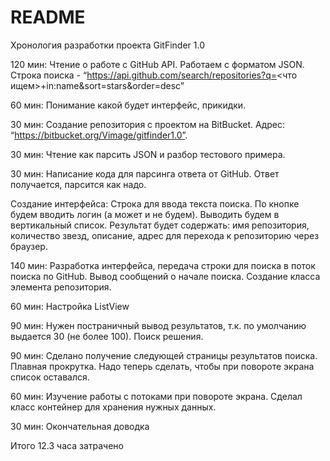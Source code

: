 # README #

Хронология разработки проекта GitFinder 1.0

120 мин:
Чтение о работе с GitHub API. Работаем с форматом JSON. Строка поиска - “https://api.github.com/search/repositories?q=<что ищем>+in:name&sort=stars&order=desc”

60 мин:
Понимание какой будет интерфейс, прикидки.

30 мин:
Создание репозитория с проектом на BitBucket.
Адрес: “https://bitbucket.org/Vimage/gitfinder1.0”.

30 мин:
Чтение как парсить JSON и разбор тестового примера.

30 мин: 
Написание кода для парсинга ответа от GitHub. Ответ получается, парсится как надо.

Создание интерфейса: Строка для ввода текста поиска. По кнопке будем вводить логин (а может и не будем). Выводить будем в вертикальный список. Результат будет содержать: имя репозитория, количество звезд, описание, адрес для перехода к репозиторию через браузер.

140 мин:
Разработка интерфейса, передача строки для поиска в поток поиска по GitHub. Вывод сообщений о начале поиска. Создание класса элемента репозитория.

60 мин:
Настройка ListView

90 мин:
Нужен постраничный вывод результатов, т.к. по умолчанию выдается 30 (не более 100). Поиск решения.

90 мин:
Сделано получение следующей страницы результатов поиска. Плавная прокрутка. Надо теперь сделать, чтобы при повороте экрана список оставался.

60 мин:
Изучение работы с потоками при повороте экрана. Сделал класс контейнер для хранения нужных данных.

30 мин:
Окончательная доводка
 
Итого 12.3 часа затрачено